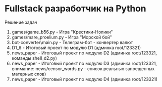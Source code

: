 # Fullstack разработчик на Python

Решение задач

1. games/game_b56.py - Игра "Крестики-Нолики"
2. games/mare_proelium.py - Игра "Морской бой"
3. bot-converter\main.py - Телеграм-бот - конвертер валют
4. D1_6 - Итоговый проект по модулю D1 (админка root/123321)
5. news_paper - Итоговый проект по модулю D2 (админка root/123321, команды shell_d2.py)
6. news_paper - Итоговый проект по модулю D3 (админка root/123321, внимание: news/censor_words.py - список реальных запрещенных матерных слов)
7. news_paper - Итоговый проект по модулю D4 (админка root/123321)
